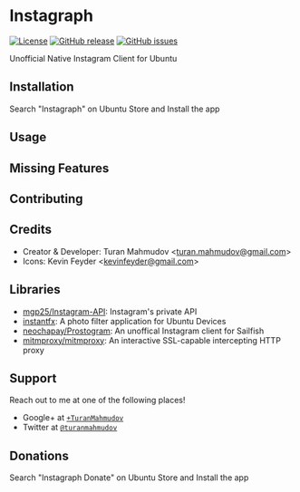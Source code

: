 # Instagraph
[![License](https://img.shields.io/badge/license-GPLv3-blue.svg)](http://www.gnu.org/licenses/gpl-3.0.en.html)
[![GitHub release](https://img.shields.io/github/release/turanmahmudov/Instagraph.svg)](https://github.com/turanmahmudov/Instagraph)
[![GitHub issues](https://img.shields.io/github/issues/turanmahmudov/Instagraph.svg)](https://github.com/turanmahmudov/Instagraph/issues)

Unofficial Native Instagram Client for Ubuntu

## Installation
Search "Instagraph" on Ubuntu Store and Install the app

## Usage

## Missing Features

## Contributing

## Credits
- Creator & Developer: Turan Mahmudov <[turan.mahmudov@gmail.com](mailto:turan.mahmudov@gmail.com)>
- Icons: Kevin Feyder <[kevinfeyder@gmail.com](mailto:kevinfeyder@gmail.com)>

## Libraries
- [mgp25/Instagram-API](https://github.com/mgp25/Instagram-API): Instagram's private API
- [instantfx](http://launchpad.net/instantfx): A photo filter application for Ubuntu Devices
- [neochapay/Prostogram](https://github.com/neochapay/Prostogram): An unoffical Instagram client for Sailfish
- [mitmproxy/mitmproxy](https://github.com/mitmproxy/mitmproxy): An interactive SSL-capable intercepting HTTP proxy

## Support
Reach out to me at one of the following places!

- Google+ at <a href="https://plus.google.com/+TuranMahmudov" target="_blank">`+TuranMahmudov`</a>
- Twitter at <a href="http://twitter.com/turanmahmudov" target="_blank">`@turanmahmudov`</a>

## Donations
Search "Instagraph Donate" on Ubuntu Store and Install the app
